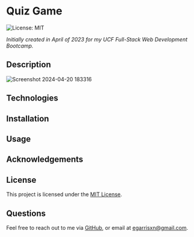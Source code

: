 # Quiz Game

![License: MIT](https://img.shields.io/badge/License-MIT-yellow.svg)

_Initially created in April of 2023 for my UCF Full-Stack Web Development Bootcamp._

## Description

![Screenshot 2024-04-20 183316](https://github.com/EGARRISXN/quiz-game/assets/126130230/1bd702fe-69cd-4315-8124-881f56896de8)

## Technologies

## Installation

## Usage

## Acknowledgements

## License

This project is licensed under the [MIT License](LICENSE).

## Questions

Feel free to reach out to me via [GitHub](https://github.com/EGARRISXN), or email at egarrisxn@gmail.com.
